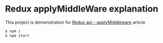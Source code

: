# Redux applyMiddleWare explanation

This project is demonstration for [Redux api - applyMiddleware](https://medium.com/p/acf1977e0a73) article

```sh
$ npm i
$ npm start
```